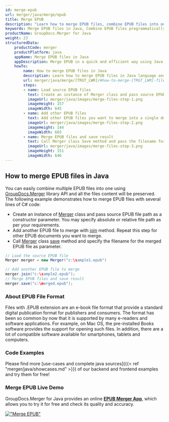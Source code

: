 ```yaml
---
id: merge-epub
url: merger/java/merge/epub
title: Merge EPUB
description: "Learn how to merge EPUB files, combine EPUB files into one file programmatically in Java language using GroupDocs.Merger for Java library."
keywords: Merge EPUB files in Java, Combine EPUB files programmatically
productName: GroupDocs.Merger for Java
weight: 23
structuredData:
    productCode: merger
    productPlatform: java
    appName: Merge EPUB files in Java
    appDescription: Merge EPUB in a quick and efficient way using Java language and GroupDocs.Merger for Java API, without the use of any third-party software like Microsoft or Open Office.
    howTo:
        name: How to merge EPUB files in Java 
        description: Learn how to merge EPUB files in Java language and GroupDocs.Merger for Java API, without the use of any third-party software like Microsoft or Open Office.
        url: merger/java/merge/[TRGT_LWR]/#how-to-merge-[TRGT_LWR]-files-in-c
        steps:
        - name: Load source EPUB files 
          text: Create an instance of Merger class and pass source EPUB file path as a constructor parameter. You may specify absolute or relative file path as per your requirements. 
          imageUrl: merger/java/images/merge-files-step-1.png
          imageHeight: 157
          imageWidth: 645
        - name: Add other EPUB files
          text: Add other EPUB files you want to merge into a single document with Join method of Merger class.
          imageUrl: merger/java/images/merge-files-step-2.png
          imageHeight: 144
          imageWidth: 603
        - name: Merge EPUB files and save result 
          text: Call Merger class Save method and pass the filename for the resultant EPUB file as parameter.
          imageUrl: merger/java/images/merge-files-step-3.png
          imageHeight: 151
          imageWidth: 646
---
```


## How to merge EPUB files in Java

You can easily combine multiple EPUB files into one using [GroupDocs.Merger](https://products.groupdocs.com/merger/java) library API and all the files content will be preserved.
The following example demonstrates how to merge EPUB files with several lines of C# code:

* Create an instance of [Merger](https://apireference.groupdocs.com/merger/java/com.groupdocs.merger/Merger) class and pass source EPUB file path as a constructor parameter. You may specify absolute or relative file path as per your requirements.
* Add another EPUB file to merge with [join](https://apireference.groupdocs.com/merger/java/com.groupdocs.merger/Merger#join(java.io.InputStream)) method. Repeat this step for other EPUB documents you want to merge.
* Call [Merger](https://apireference.groupdocs.com/merger/java/com.groupdocs.merger/Merger) class [save](https://apireference.groupdocs.com/merger/java/com.groupdocs.merger/Merger#save(java.io.OutputStream)) method and specify the filename for the merged EPUB file as parameter.

```java
// Load the source EPUB file
Merger merger = new Merger("c:\sample1.epub")

// Add another EPUB file to merge
merger.join("c:\sample2.epub");
// Merge EPUB files and save result
merger.save("c:\merged.epub");
```

### About EPUB File Format 

Files with .EPUB extension are an e-book file format that provide a standard digital publication format for publishers and consumers. The format has been so common by now that it is supported by many e-readers and software applications. For example, on Mac OS, the pre-installed Books software provides the support for opening such files. In addition, there are a lot of compatible software available for smartphones, tablets and computers.

### Code Examples

Please find more [use-cases and complete java sources]({{< ref "merger/java/showcases.md" >}}) of our backend and frontend examples and try them for free!

### Merge EPUB Live Demo 

GroupDocs.Merger for Java provides an online [**EPUB Merger App**](https://products.groupdocs.app/merger/epub), which allows you to try it for free and check its quality and accuracy.

[!["Merge EPUB"](/merger/java/images/merge/merge-epub.png)](https://products.groupdocs.app/merger/epub)